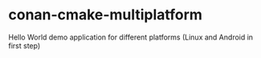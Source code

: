 # conan-cmake-multiplatform
Hello World demo application for different platforms (Linux and Android in first step)
